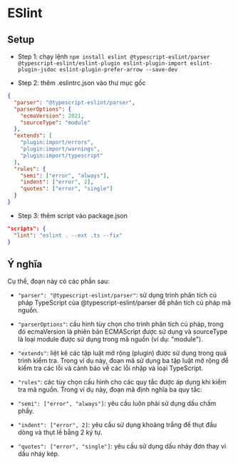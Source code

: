 # ESlint

## Setup

- Step 1: chạy lệnh `npm install eslint @typescript-eslint/parser @typescript-eslint/eslint-plugin eslint-plugin-import eslint-plugin-jsdoc eslint-plugin-prefer-arrow --save-dev`

- Step 2: thêm .eslintrc.json vào thư mục gốc

```json
{
  "parser": "@typescript-eslint/parser",
  "parserOptions": {
    "ecmaVersion": 2021,
    "sourceType": "module"
  },
  "extends": [
    "plugin:import/errors",
    "plugin:import/warnings",
    "plugin:import/typescript"
  ],
  "rules": {
    "semi": ["error", "always"],
    "indent": ["error", 2],
    "quotes": ["error", "single"]
  }
}

```

- Step 3: thêm script vào package.json

```json
"scripts": {
  "lint": "eslint . --ext .ts --fix"
}
```


## Ý nghĩa


Cụ thể, đoạn này có các phần sau:

- `"parser": "@typescript-eslint/parser"`: sử dụng trình phân tích cú pháp TypeScript của @typescript-eslint/parser để phân tích cú pháp mã nguồn.

- `"parserOptions"`: cấu hình tùy chọn cho trình phân tích cú pháp, trong đó ecmaVersion là phiên bản ECMAScript được sử dụng và sourceType là loại module được sử dụng trong mã nguồn (ví dụ: "module").

- `"extends"`: liệt kê các tập luật mở rộng (plugin) được sử dụng trong quá trình kiểm tra. Trong ví dụ này, đoạn mã sử dụng ba tập luật mở rộng để kiểm tra các lỗi và cảnh báo về các lỗi nhập và loại TypeScript.

- `"rules"`: các tùy chọn cấu hình cho các quy tắc được áp dụng khi kiểm tra mã nguồn. Trong ví dụ này, đoạn mã định nghĩa ba quy tắc:

- `"semi": ["error", "always"]`: yêu cầu luôn phải sử dụng dấu chấm phẩy.

- `"indent": ["error", 2]`: yêu cầu sử dụng khoảng trắng để thụt đầu dòng và thụt lề bằng 2 ký tự.

- `"quotes": ["error", "single"]`: yêu cầu sử dụng dấu nháy đơn thay vì dấu nháy kép.

